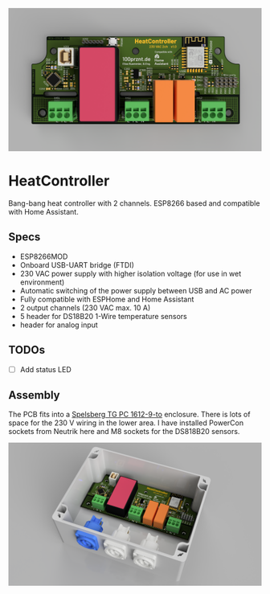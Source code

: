 ![CAD rendering HeatController PCB](docu/espheatcontroller_pcb_redering03.png)

# HeatController
Bang-bang heat controller with 2 channels. ESP8266 based and compatible with Home Assistant.

## Specs
- ESP8266MOD
- Onboard USB-UART bridge (FTDI)
- 230 VAC power supply with higher isolation voltage (for use in wet environment)
- Automatic switching of the power supply between USB and AC power
- Fully compatible with ESPHome and Home Assistant
- 2 output channels (230 VAC max. 10 A)
- 5 header for DS18B20 1-Wire temperature sensors
- header for analog input

## TODOs
- [ ] Add status LED

## Assembly
The PCB fits into a [Spelsberg TG PC 1612-9-to](https://www.spelsberg.de/industrieleergehaeuse/glatt-mit-befestigungsnocken/20100701/) enclosure. There is lots of space for the 230 V wiring in the lower area. I have installed PowerCon sockets from Neutrik here and M8 sockets for the DS818B20 sensors.

![CAD rendering HeatController PCB](docu/espheatcontroller_redering01.png)
